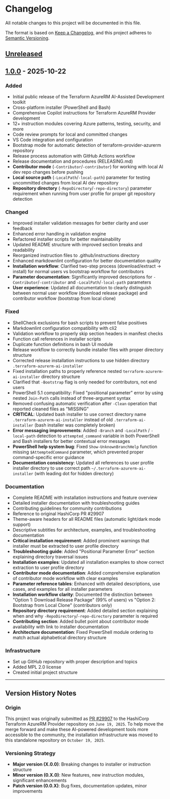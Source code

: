 # Changelog

All notable changes to this project will be documented in this file.

The format is based on [Keep a Changelog](https://keepachangelog.com/en/1.0.0/),
and this project adheres to [Semantic Versioning](https://semver.org/spec/v2.0.0.html).

## [Unreleased]

## [1.0.0] - 2025-10-22

### Added
- Initial public release of the Terraform AzureRM AI-Assisted Development toolkit
- Cross-platform installer (PowerShell and Bash)
- Comprehensive Copilot instructions for Terraform AzureRM Provider development
- 12+ instruction modules covering Azure patterns, testing, security, and more
- Code review prompts for local and committed changes
- VS Code integration and configuration
- Bootstrap mode for automatic detection of terraform-provider-azurerm repository
- Release process automation with GitHub Actions workflow
- Release documentation and procedures (RELEASING.md)
- **Contributor mode** (`-Contributor`/`-contributor`) for working with local AI dev repo changes before pushing
- **Local source path** (`-LocalPath`/`-local-path`) parameter for testing uncommitted changes from local AI dev repository
- **Repository directory** (`-RepoDirectory`/`-repo-directory`) parameter requirement when running from user profile for proper git repository detection

### Changed
- Improved installer validation messages for better clarity and user feedback
- Enhanced error handling in validation engine
- Refactored installer scripts for better maintainability
- Updated README structure with improved section breaks and readability
- Reorganized instruction files to .github/instructions directory
- Enhanced markdownlint configuration for better documentation quality
- **Installation workflow**: Clarified two-step process (download/extract → install) for normal users vs bootstrap workflow for contributors
- **Parameter documentation**: Significantly improved descriptions for `-Contributor`/`-contributor` and `-LocalPath`/`-local-path` parameters
- **User experience**: Updated all documentation to clearly distinguish between normal user workflow (download release package) and contributor workflow (bootstrap from local clone)

### Fixed
- ShellCheck exclusions for bash scripts to prevent false positives
- Markdownlint configuration compatibility with cli2
- Validation workflow to properly skip section headers in manifest checks
- Function call references in installer scripts
- Duplicate function definitions in bash UI module
- Release workflow to correctly bundle installer files with proper directory structure
- Corrected release installation instructions to use hidden directory `.terraform-azurerm-ai-installer`
- Fixed installation paths to properly reference nested `terraform-azurerm-ai-installer` directory structure
- Clarified that `-Bootstrap` flag is only needed for contributors, not end users
- PowerShell 5.1 compatibility: Fixed "positional parameter" error by using nested `Join-Path` calls instead of three-argument syntax
- Removed confusing automatic verification after `-Clean` operation that reported cleaned files as "MISSING"
- **CRITICAL**: Updated bash installer to use correct directory name `.terraform-azurerm-ai-installer` instead of old `.terraform-ai-installer` (bash installer was completely broken)
- **Error messaging improvements**: Added `-Branch` and `-LocalPath` / `-local-path` detection to `attempted_command` variable in both PowerShell and Bash installers for better contextual error messages
- **PowerShell help system bug**: Fixed `Show-UnknownBranchHelp` function missing `$AttemptedCommand` parameter, which prevented proper command-specific error guidance
- **Documentation consistency**: Updated all references to user profile installer directory to use correct path `~/.terraform-azurerm-ai-installer` (with leading dot for hidden directory)

### Documentation
- Complete README with installation instructions and feature overview
- Detailed installer documentation with troubleshooting guides
- Contributing guidelines for community contributions
- Reference to original HashiCorp PR #29907
- Theme-aware headers for all README files (automatic light/dark mode support)
- Descriptive subtitles for architecture, examples, and troubleshooting documentation
- **Critical installation requirement**: Added prominent warnings that installer must be extracted to user profile directory
- **Troubleshooting guide**: Added "Positional Parameter Error" section explaining directory traversal issues
- **Installation examples**: Updated all installation examples to show correct extraction to user profile directory
- **Contributor mode documentation**: Added comprehensive explanation of contributor mode workflow with clear examples
- **Parameter reference tables**: Enhanced with detailed descriptions, use cases, and examples for all installer parameters
- **Installation workflow clarity**: Documented the distinction between "Option 1: Download Release Package" (99% of users) vs "Option 2: Bootstrap from Local Clone" (contributors only)
- **Repository directory requirement**: Added detailed section explaining when and why `-RepoDirectory`/`-repo-directory` parameter is required
- **Contributing section**: Added bullet point about contributor mode availability with link to installer documentation
- **Architecture documentation**: Fixed PowerShell module ordering to match actual alphabetical directory structure

### Infrastructure
- Set up GitHub repository with proper description and topics
- Added MPL 2.0 license
- Created initial project structure

---

## Version History Notes

### Origin
This project was originally submitted as [PR #29907](https://github.com/hashicorp/terraform-provider-azurerm/pull/29907) to the HashiCorp Terraform AzureRM Provider repository on `June 19, 2025`. To help move the merge forward and make these AI-powered development tools more accessible to the community, the installation infrastructure was moved to this standalone repository on `October 19, 2025`.

### Versioning Strategy
- **Major version (X.0.0)**: Breaking changes to installer or instruction structure
- **Minor version (0.X.0)**: New features, new instruction modules, significant enhancements
- **Patch version (0.0.X)**: Bug fixes, documentation updates, minor improvements

[Unreleased]: https://github.com/WodansSon/terraform-azurerm-ai-assisted-development/compare/v1.0.0...HEAD
[1.0.0]: https://github.com/WodansSon/terraform-azurerm-ai-assisted-development/releases/tag/v1.0.0
